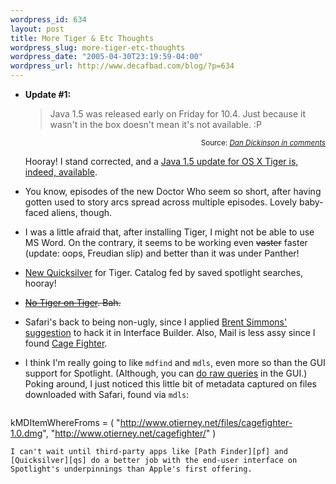 ```yaml
--- 
wordpress_id: 634
layout: post
title: More Tiger & Etc Thoughts
wordpress_slug: more-tiger-etc-thoughts
wordpress_date: "2005-04-30T23:19:59-04:00"
wordpress_url: http://www.decafbad.com/blog/?p=634
---
```

* **Update #1:** <blockquote>Java 1.5 was released early on Friday for 10.4. Just because it wasn't in the box doesn't mean it's not available. :P</blockquote>
  <div align="right"><small>Source: <cite><a href="http://www.decafbad.com/blog/2005/04/30/more_tiger_etc_thoughts#comment-5172">Dan Dickinson in comments</a></cite></small></div>

  Hooray!  I stand corrected, and a [Java 1.5 update for OS X Tiger is, indeed, available][up].

[up]: http://www.apple.com/support/downloads/java2se50release1.html

* You know, episodes of the new Doctor Who seem so short, after having gotten used to story arcs spread across multiple episodes.  Lovely baby-faced aliens, though.

* I was a little afraid that, after installing Tiger, I might not be able to use MS Word.  On the contrary, it seems to be working even <strike>vaster</strike> faster (update: oops, Freudian slip) and better than it was under Panther!

* [New Quicksilver][nq] for Tiger.  Catalog fed by saved spotlight searches, hooray!

[nq]: http://quicksilver.blacktree.com/

* <strike>[No Tiger on Tiger][tig].  Bah.</strike>

[tig]: http://macslash.org/article.pl?sid=05/04/26/238240

* Safari's back to being non-ugly, since I applied [Brent Simmons' suggestion][bss] to hack it in Interface Builder.  Also, Mail is less assy since I found [Cage Fighter][cf].

[cf]: http://www.otierney.net/cagefighter/
[bss]: http://inessential.com/?comments=1&postid=3075

* I think I'm really going to like `mdfind` and `mdls`, even more so than the GUI support for Spotlight. (Although, you can [do raw queries][rq] in the GUI.)  Poking around, I just noticed this little bit of metadata captured on files downloaded with Safari, found via `mdls`:
    <pre>
kMDItemWhereFroms              = (
    "http://www.otierney.net/files/cagefighter-1.0.dmg", 
    "http://www.otierney.net/cagefighter/"
)
</pre>

    I can't wait until third-party apps like [Path Finder][pf] and [Quicksilver][qs] do a better job with the end-user interface on Spotlight's underpinnings than Apple's first offering.

[qs]: http://quicksilver.blacktree.com/
[pf]: http://www.cocoatech.com/
[rq]: http://www.macgeekery.com/tips/how_to_execute_raw_spotlight_queries_in_the_finder
